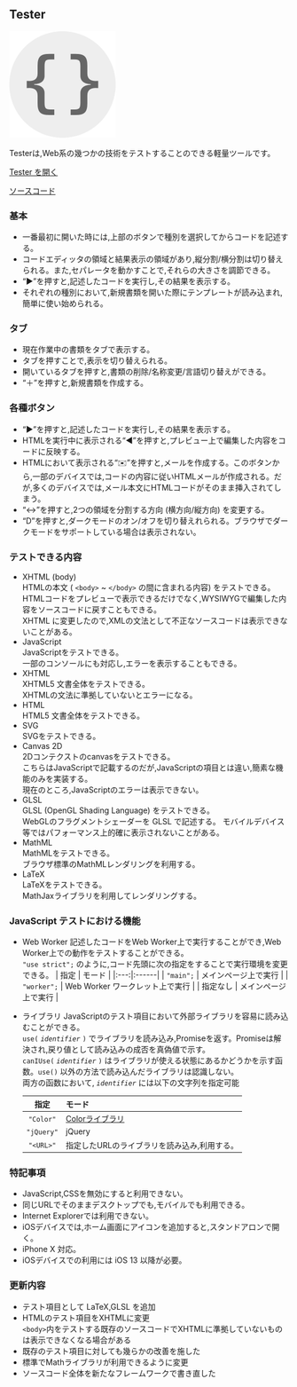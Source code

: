 ## Tester

![Tester](Icon.png "Tester")  

Testerは,Web系の幾つかの技術をテストすることのできる軽量ツールです。 
 
[Tester を開く](https://akimikimikimikimikimikimika.github.io/Tester/Tester.html "Tester")  

[ソースコード](https://github.com/akimikimikimikimikimikimika/Tester/ "ソースコード")

### 基本
- 一番最初に開いた時には,上部のボタンで種別を選択してからコードを記述する。
- コードエディッタの領域と結果表示の領域があり,縦分割/横分割は切り替えられる。また,セパレータを動かすことで,それらの大きさを調節できる。
- “▶”を︎押すと,記述したコードを実行し,その結果を表示する。
- それぞれの種別において,新規書類を開いた際にテンプレートが読み込まれ,簡単に使い始められる。

### タブ
- 現在作業中の書類をタブで表示する。
- タブを押すことで,表示を切り替えられる。
- 開いているタブを押すと,書類の削除/名称変更/言語切り替えができる。
- “＋”を︎押すと,新規書類を作成する。

### 各種ボタン
- “▶”を︎押すと,記述したコードを実行し,その結果を表示する。
- HTMLを実行中に表示される“︎◀︎”を︎押すと,プレビュー上で編集した内容をコードに反映する。
- HTMLにおいて表示される“︎✉️”を︎押すと,メールを作成する。このボタンから,一部のデバイスでは,コードの内容に従いHTMLメールが作成される。だが,多くのデバイスでは,メール本文にHTMLコードがそのまま挿入されてしまう。
- “︎↔︎”を︎押すと,2つの領域を分割する方向 (横方向/縦方向) を変更する。
- “︎D”を︎押すと,ダークモードのオン/オフを切り替えれられる。ブラウザでダークモードをサポートしている場合は表示されない。

### テストできる内容
- XHTML (body)  
	HTMLの本文 ( `<body>` ~ `</body>` の間に含まれる内容) をテストできる。HTMLコードをプレビューで表示できるだけでなく,WYSIWYGで編集した内容をソースコードに戻すこともできる。  
	XHTML に変更したので,XMLの文法として不正なソースコードは表示できないことがある。
- JavaScript  
	JavaScriptをテストできる。  
	一部のコンソールにも対応し,エラーを表示することもできる。
- XHTML  
	XHTML5 文書全体をテストできる。  
	XHTMLの文法に準拠していないとエラーになる。
- HTML  
	HTML5 文書全体をテストできる。
- SVG  
	SVGをテストできる。
- Canvas 2D  
	2Dコンテクストのcanvasをテストできる。  
	こちらはJavaScriptで記載するのだが,JavaScriptの項目とは違い,簡素な機能のみを実装する。  
	現在のところ,JavaScriptのエラーは表示できない。
- GLSL  
	GLSL (OpenGL Shading Language) をテストできる。  
	WebGLのフラグメントシェーダーを GLSL で記述する。
	モバイルデバイス等ではパフォーマンス上的確に表示されないことがある。
- MathML  
	MathMLをテストできる。  
	ブラウザ標準のMathMLレンダリングを利用する。
- LaTeX  
	LaTeXをテストできる。  
	MathJaxライブラリを利用してレンダリングする。

### JavaScript テストにおける機能

- Web Worker
	記述したコードをWeb Worker上で実行することができ,Web Worker上での動作をテストすることができる。  
	`"use strict";` のように,コード先頭に次の指定をすることで実行環境を変更できる。
	| 指定 | モード |
	|:---:|:------|
	| `"main";` | メインページ上で実行 |
	| `"worker";` | Web Worker ワークレット上で実行 |
	| 指定なし | メインページ上で実行 |

- ライブラリ
	JavaScriptのテスト項目において外部ライブラリを容易に読み込むことができる。  
	`use(` *`identifier`* `)` でライブラリを読み込み,Promiseを返す。Promiseは解決され,戻り値として読み込みの成否を真偽値で示す。  
	`canIUse(` *`identifier`* `)` はライブラリが使える状態にあるかどうかを示す函数。`use()` 以外の方法で読み込んだライブラリは認識しない。  
	両方の函数において, *`identifier`* には以下の文字列を指定可能

	| 指定 | モード |
	|:---:|:------|
	| `"Color"` | [Colorライブラリ](https://akimikimikimikimikimikimika.github.io/Library/Color/ "Colorライブラリ") |
	| `"jQuery"` | jQuery |
	| `"<URL>"` | 指定したURLのライブラリを読み込み,利用する。 |


### 特記事項
- JavaScript,CSSを無効にすると利用できない。
- 同じURLでそのままデスクトップでも,モバイルでも利用できる。
- Internet Explorerでは利用できない。
- iOSデバイスでは,ホーム画面にアイコンを追加すると,スタンドアロンで開く。
- iPhone X 対応。
- iOSデバイスでの利用には iOS 13 以降が必要。

### 更新内容
- テスト項目として LaTeX,GLSL を追加
- HTMLのテスト項目をXHTMLに変更  
	`<body>`内をテストする既存のソースコードでXHTMLに準拠していないものは表示できなくなる場合がある
- 既存のテスト項目に対しても幾らかの改善を施した
- 標準でMathライブラリが利用できるように変更
- ソースコード全体を新たなフレームワークで書き直した